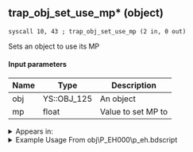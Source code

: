 ## trap_obj_set_use_mp* (object)

`syscall 10, 43 ; trap_obj_set_use_mp (2 in, 0 out)`

Sets an object to use its MP

#### Input parameters
| Name | Type | Description
|------|------|------------
| obj   | YS::OBJ_125   | An object
| mp   | float   | Value to set MP to




<details>
	<summary>Appears in:</summary>
| filename | Entity (obj)
|----------|-------------
| obj\P_EH000\p_eh.bdscript       | ((P) Riku)          
| obj\P_EH000_LAST\p_eh.bdscript       | ((P) Riku (final battle))          

</details>

<details>
	<summary>Example Usage From obj\P_EH000\p_eh.bdscript</summary>
```
L4060:
 popToSp 0
 pushImm 1
 popToSpVal 24
 pushFromFSp 0
 pushFromFSpVal 28
 syscall 10, 43 ; trap_obj_set_use_mp (2 in, 0 out)
 pushFromPWp W4136
 pushFromPWp W0
 gosub 4, L4080
 ret
```
</details>

